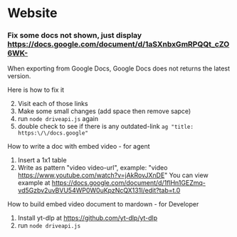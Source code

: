 # Website

### Fix some docs not shown, just display https://docs.google.com/document/d/1aSXnbxGmRPQQt_cZO6WK-
When exporting from Google Docs, Google Docs does not returns the latest version.

Here is how to fix it

2. Visit each of those links
3. Make some small changes (add space then remove sapce)
4. run `node driveapi.js` again
5. double check to see if there is any outdated-link `ag "title: https:\/\/docs.google"`


How to write a doc with embed video - for agent
1. Insert a 1x1 table
2. Write as pattern "video video-url", example: "video https://www.youtube.com/watch?v=jAkRovJXnDE"
You can view example at https://docs.google.com/document/d/1flHn1GEZmq-vd5Gzbv2uvBVU54WP0W0uKpzNcQX131I/edit?tab=t.0


How to build embed video document to mardown - for Developer
1. Install yt-dlp at https://github.com/yt-dlp/yt-dlp
2. run `node driveapi.js`
